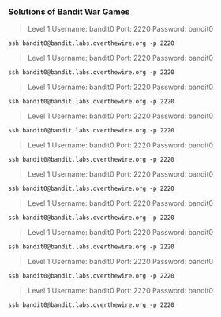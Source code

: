 ### Solutions of Bandit War Games ###

>Level 1
Username: bandit0
Port: 2220
Password: bandit0
```
ssh bandit0@bandit.labs.overthewire.org -p 2220
```

>Level 1
Username: bandit0
Port: 2220
Password: bandit0
```
ssh bandit0@bandit.labs.overthewire.org -p 2220
```

>Level 1
Username: bandit0
Port: 2220
Password: bandit0
```
ssh bandit0@bandit.labs.overthewire.org -p 2220
```

>Level 1
Username: bandit0
Port: 2220
Password: bandit0
```
ssh bandit0@bandit.labs.overthewire.org -p 2220
```

>Level 1
Username: bandit0
Port: 2220
Password: bandit0
```
ssh bandit0@bandit.labs.overthewire.org -p 2220
```

>Level 1
Username: bandit0
Port: 2220
Password: bandit0
```
ssh bandit0@bandit.labs.overthewire.org -p 2220
```

>Level 1
Username: bandit0
Port: 2220
Password: bandit0
```
ssh bandit0@bandit.labs.overthewire.org -p 2220
```

>Level 1
Username: bandit0
Port: 2220
Password: bandit0
```
ssh bandit0@bandit.labs.overthewire.org -p 2220
```

>Level 1
Username: bandit0
Port: 2220
Password: bandit0
```
ssh bandit0@bandit.labs.overthewire.org -p 2220
```

>Level 1
Username: bandit0
Port: 2220
Password: bandit0
```
ssh bandit0@bandit.labs.overthewire.org -p 2220
```